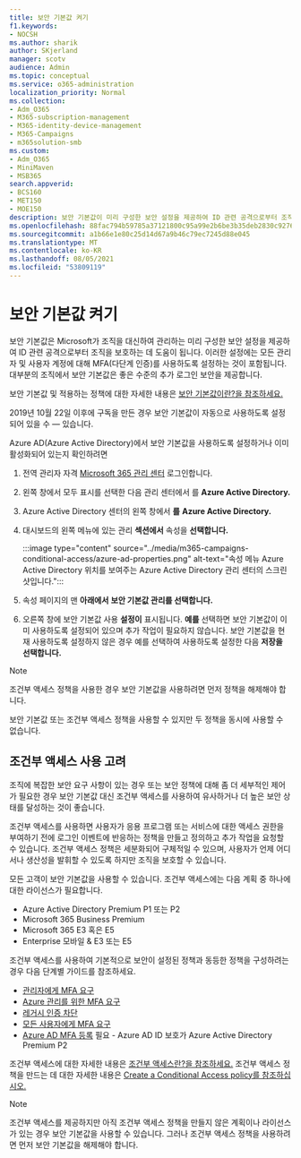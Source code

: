 ```yaml
---
title: 보안 기본값 켜기
f1.keywords:
- NOCSH
ms.author: sharik
author: SKjerland
manager: scotv
audience: Admin
ms.topic: conceptual
ms.service: o365-administration
localization_priority: Normal
ms.collection:
- Adm_O365
- M365-subscription-management
- M365-identity-device-management
- M365-Campaigns
- m365solution-smb
ms.custom:
- Adm_O365
- MiniMaven
- MSB365
search.appverid:
- BCS160
- MET150
- MOE150
description: 보안 기본값이 미리 구성한 보안 설정을 제공하여 ID 관련 공격으로부터 조직을 보호하는 데 어떻게 도움이 될 수 있는지 확인합니다.
ms.openlocfilehash: 88fac794b59785a37121800c95a99e2b6be3b35deb2830c927600442f3bdb42f
ms.sourcegitcommit: a1b66e1e80c25d14d67a9b46c79ec7245d88e045
ms.translationtype: MT
ms.contentlocale: ko-KR
ms.lasthandoff: 08/05/2021
ms.locfileid: "53809119"
---
```

# <a name="turn-on-security-defaults"></a>보안 기본값 켜기

보안 기본값은 Microsoft가 조직을 대신하여 관리하는 미리 구성한 보안 설정을 제공하여 ID 관련 공격으로부터 조직을 보호하는 데 도움이 됩니다. 이러한 설정에는 모든 관리자 및 사용자 계정에 대해 MFA(다단계 인증)를 사용하도록 설정하는 것이 포함됩니다. 대부분의 조직에서 보안 기본값은 좋은 수준의 추가 로그인 보안을 제공합니다.

보안 기본값 및 적용하는 정책에 대한 자세한 내용은 [보안 기본값이란?을 참조하세요.](/azure/active-directory/fundamentals/concept-fundamentals-security-defaults)

2019년 10월 22일 이후에 구독을 만든 경우 보안 기본값이 자동으로 사용하도록 설정되어 있을 수 &mdash; 있습니다.

Azure AD(Azure Active Directory)에서 보안 기본값을 사용하도록 설정하거나 이미 활성화되어 있는지 확인하려면

1. 전역 관리자 자격 <a href="https://go.microsoft.com/fwlink/p/?linkid=2024339" target="_blank">Microsoft 365 관리 센터</a> 로그인합니다.

2. 왼쪽 창에서 모두  표시를 선택한 다음 관리 센터에서 를 **Azure Active Directory.**

3. Azure Active Directory 센터의 왼쪽 창에서 **를** **Azure Active Directory.**

4. 대시보드의 왼쪽 메뉴에 있는 관리 **섹션에서** 속성을 **선택합니다.**

    :::image type="content" source="../media/m365-campaigns-conditional-access/azure-ad-properties.png" alt-text="속성 메뉴 Azure Active Directory 위치를 보여주는 Azure Active Directory 관리 센터의 스크린샷입니다.":::

5. 속성 페이지의 맨 **아래에서** **보안 기본값 관리를 선택합니다.**

6. 오른쪽 창에 보안 기본값 사용 **설정이** 표시됩니다. **예를** 선택하면 보안 기본값이 이미 사용하도록 설정되어 있으며 추가 작업이 필요하지 않습니다. 보안 기본값을 현재 사용하도록 설정하지  않은 경우 예를 선택하여 사용하도록 설정한 다음 **저장을 선택합니다.**

> [!NOTE]
> 조건부 액세스 정책을 사용한 경우 보안 기본값을 사용하려면 먼저 정책을 해제해야 합니다.
>
> 보안 기본값 또는 조건부 액세스 정책을 사용할 수 있지만 두 정책을 동시에 사용할 수 없습니다.

## <a name="consider-using-conditional-access"></a>조건부 액세스 사용 고려

조직에 복잡한 보안 요구 사항이 있는 경우 또는 보안 정책에 대해 좀 더 세부적인 제어가 필요한 경우 보안 기본값 대신 조건부 액세스를 사용하여 유사하거나 더 높은 보안 상태를 달성하는 것이 좋습니다. 

조건부 액세스를 사용하면 사용자가 응용 프로그램 또는 서비스에 대한 액세스 권한을 부여하기 전에 로그인 이벤트에 반응하는 정책을 만들고 정의하고 추가 작업을 요청할 수 있습니다. 조건부 액세스 정책은 세분화되어 구체적일 수 있으며, 사용자가 언제 어디서나 생산성을 발휘할 수 있도록 하지만 조직을 보호할 수 있습니다.

모든 고객이 보안 기본값을 사용할 수 있습니다. 조건부 액세스에는 다음 계획 중 하나에 대한 라이선스가 필요합니다.

- Azure Active Directory Premium P1 또는 P2
- Microsoft 365 Business Premium
- Microsoft 365 E3 혹은 E5
- Enterprise 모바일 & E3 또는 E5

조건부 액세스를 사용하여 기본적으로 보안이 설정된 정책과 동등한 정책을 구성하려는 경우 다음 단계별 가이드를 참조하세요.

- [관리자에게 MFA 요구](/azure/active-directory/conditional-access/howto-conditional-access-policy-admin-mfa)
- [Azure 관리를 위한 MFA 요구](/azure/active-directory/conditional-access/howto-conditional-access-policy-azure-management)
- [레거시 인증 차단](/azure/active-directory/conditional-access/howto-conditional-access-policy-block-legacy)
- [모든 사용자에게 MFA 요구](/azure/active-directory/conditional-access/howto-conditional-access-policy-all-users-mfa)
- [Azure AD MFA 등록](/azure/active-directory/identity-protection/howto-identity-protection-configure-mfa-policy) 필요 - Azure AD ID 보호가 Azure Active Directory Premium P2

조건부 액세스에 대한 자세한 내용은 [조건부 액세스란?을 참조하세요.](/azure/active-directory/conditional-access/overview) 조건부 액세스 정책을 만드는 데 대한 자세한 내용은 [Create a Conditional Access policy를 참조하십시오.](/azure/active-directory/authentication/tutorial-enable-azure-mfa#create-a-conditional-access-policy)

> [!NOTE]
> 조건부 액세스를 제공하지만 아직 조건부 액세스 정책을 만들지 않은 계획이나 라이선스가 있는 경우 보안 기본값을 사용할 수 있습니다. 그러나 조건부 액세스 정책을 사용하려면 먼저 보안 기본값을 해제해야 합니다.
